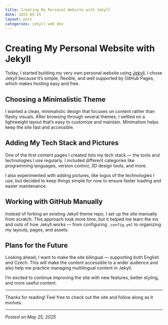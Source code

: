 ```yaml
---
title: Creating My Personal Website with Jekyll
date: 2025-05-25
layout: post
categories: jekyll web dev
---
```


# Creating My Personal Website with Jekyll

Today, I started building my very own personal website using [Jekyll](https://jekyllrb.com/). I chose Jekyll because it’s simple, flexible, and well supported by GitHub Pages, which makes hosting easy and free.

## Choosing a Minimalistic Theme

I wanted a clean, minimalistic design that focuses on content rather than flashy visuals. After browsing through several themes, I settled on a lightweight layout that’s easy to customize and maintain. Minimalism helps keep the site fast and accessible.

## Adding My Tech Stack and Pictures

One of the first content pages I created lists my tech stack — the tools and technologies I use regularly. I included different categories like programming languages, version control, 3D design tools, and more.

I also experimented with adding pictures, like logos of the technologies I use, but decided to keep things simple for now to ensure faster loading and easier maintenance.

## Working with GitHub Manually

Instead of forking an existing Jekyll theme repo, I set up the site manually from scratch. This approach took more time, but it helped me learn the ins and outs of how Jekyll works — from configuring `_config.yml` to organizing my layouts, pages, and assets.

## Plans for the Future

Looking ahead, I want to make the site bilingual — supporting both English and Czech. This will make the content accessible to a wider audience and also help me practice managing multilingual content in Jekyll.

I’m excited to continue improving the site with new features, better styling, and more useful content.

---

Thanks for reading! Feel free to check out the site and follow along as it evolves.

---

*Posted on May 25, 2025*
